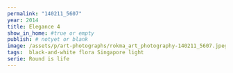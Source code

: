 ```yaml
---
permalink: "140211_5607"
year: 2014
title: Elegance 4
show_in_home: #true or empty
publish: # notyet or blank
image: /assets/p/art-photographs/rokma_art_photography-140211_5607.jpeg
tags:  black-and-white flora Singapore light
serie: Round is life
---
```

